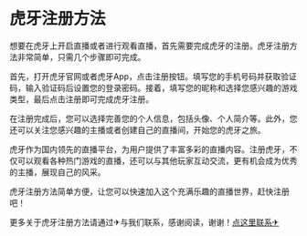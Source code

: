 # 虎牙注册方法

想要在虎牙上开启直播或者进行观看直播，首先需要完成虎牙的注册。虎牙注册方法非常简单，只需几个步骤即可完成。

首先，打开虎牙官网或者虎牙App，点击注册按钮。填写您的手机号码并获取验证码，输入验证码后设置您的登录密码。接着，填写您的昵称和选择您感兴趣的游戏类型，最后点击注册即可完成虎牙注册。

在注册完成后，您可以选择完善您的个人信息，包括头像、个人简介等。此外，您还可以关注您感兴趣的主播或者创建自己的直播间，开始您的虎牙之旅。

虎牙作为国内领先的直播平台，为用户提供了丰富多彩的直播内容。注册虎牙，不仅可以观看各种热门游戏的直播，还可以与其他玩家互动交流，更有机会成为优秀的主播，展现自己的风采。

虎牙注册方法简单方便，让您可以快速加入这个充满乐趣的直播世界，赶快注册吧！

更多关于虎牙注册方法请通过✈与我们联系，感谢阅读，谢谢！[点这里联系✈](https://ss.k02.cc)
